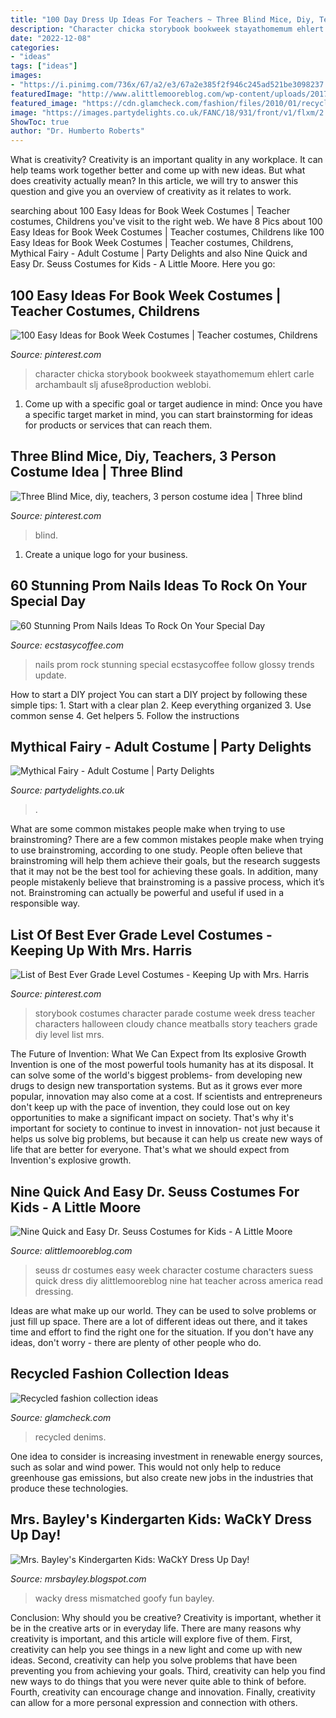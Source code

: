 ```yaml
---
title: "100 Day Dress Up Ideas For Teachers ~ Three Blind Mice, Diy, Teachers, 3 Person Costume Idea"
description: "Character chicka storybook bookweek stayathomemum ehlert carle archambault slj afuse8production weblobi"
date: "2022-12-08"
categories:
- "ideas"
tags: ["ideas"]
images:
- "https://i.pinimg.com/736x/67/a2/e3/67a2e385f2f946c245ad521be3098237.jpg"
featuredImage: "http://www.alittlemooreblog.com/wp-content/uploads/2017/02/img_9772-1.png"
featured_image: "https://cdn.glamcheck.com/fashion/files/2010/01/recycled-fashion-collection-ideas-3.jpg"
image: "https://images.partydelights.co.uk/FANC/18/931/front/v1/flxm/2.jpg"
ShowToc: true
author: "Dr. Humberto Roberts"
---
```



What is creativity?
Creativity is an important quality in any workplace. It can help teams work together better and come up with new ideas. But what does creativity actually mean? In this article, we will try to answer this question and give you an overview of creativity as it relates to work.

	

		
searching about 100 Easy Ideas for Book Week Costumes | Teacher costumes, Childrens you've visit to the right web. We have 8 Pics about 100 Easy Ideas for Book Week Costumes | Teacher costumes, Childrens like 100 Easy Ideas for Book Week Costumes | Teacher costumes, Childrens, Mythical Fairy - Adult Costume | Party Delights and also Nine Quick and Easy Dr. Seuss Costumes for Kids - A Little Moore. Here you go:
		
    
## 100 Easy Ideas For Book Week Costumes | Teacher Costumes, Childrens

<img loading=lazy src="https://i.pinimg.com/736x/37/16/60/371660cc74e09a6106074673cab531ad.jpg" onerror="this.onerror=null;this.src='https://tse2.mm.bing.net/th?id=OIP.oL9a6fNiXlQXGYnJ__GUMAHaNK&amp;pid=15.1';" alt="100 Easy Ideas for Book Week Costumes | Teacher costumes, Childrens">

_Source: pinterest.com_

>character chicka storybook bookweek stayathomemum ehlert carle archambault slj afuse8production weblobi. 

	

1. Come up with a specific goal or target audience in mind: Once you have a specific target market in mind, you can start brainstorming for ideas for products or services that can reach them.

    
## Three Blind Mice, Diy, Teachers, 3 Person Costume Idea | Three Blind

<img loading=lazy src="https://i.pinimg.com/736x/67/a2/e3/67a2e385f2f946c245ad521be3098237.jpg" onerror="this.onerror=null;this.src='https://tse1.mm.bing.net/th?id=OIP.qfHft-L8V2l-gfW-d1HXNQHaJ5&amp;pid=15.1';" alt="Three Blind Mice, diy, teachers, 3 person costume idea | Three blind">

_Source: pinterest.com_

>blind. 

	

1. Create a unique logo for your business.

    
## 60 Stunning Prom Nails Ideas To Rock On Your Special Day

<img loading=lazy src="https://www.ecstasycoffee.com/wp-content/uploads/2016/08/Glossy-black-nails.jpg" onerror="this.onerror=null;this.src='https://tse4.mm.bing.net/th?id=OIP.Lei0KOhMMKsIjuIelQiuOwHaNK&amp;pid=15.1';" alt="60 Stunning Prom Nails Ideas To Rock On Your Special Day">

_Source: ecstasycoffee.com_

>nails prom rock stunning special ecstasycoffee follow glossy trends update. 

	

How to start a DIY project
You can start a DIY project by following these simple tips: 1. Start with a clear plan 2. Keep everything organized 3. Use common sense 4. Get helpers 5. Follow the instructions 
    
## Mythical Fairy - Adult Costume | Party Delights

<img loading=lazy src="https://images.partydelights.co.uk/FANC/18/931/front/v1/flxm/2.jpg" onerror="this.onerror=null;this.src='https://tse4.mm.bing.net/th?id=OIP.1npmaQ7Bt28fMrqPfOg5SAHaJ4&amp;pid=15.1';" alt="Mythical Fairy - Adult Costume | Party Delights">

_Source: partydelights.co.uk_

>. 

	

What are some common mistakes people make when trying to use brainstroming?
There are a few common mistakes people make when trying to use brainstroming, according to one study. People often believe that brainstroming will help them achieve their goals, but the research suggests that it may not be the best tool for achieving these goals. In addition, many people mistakenly believe that brainstroming is a passive process, which it’s not. Brainstroming can actually be powerful and useful if used in a responsible way.

    
## List Of Best Ever Grade Level Costumes - Keeping Up With Mrs. Harris

<img loading=lazy src="https://i.pinimg.com/736x/61/79/25/6179257eaed381d4571973f31033d07d.jpg" onerror="this.onerror=null;this.src='https://tse1.mm.bing.net/th?id=OIP.r9RT1VfUuWYI1btu5ByHkAHaNK&amp;pid=15.1';" alt="List of Best Ever Grade Level Costumes - Keeping Up with Mrs. Harris">

_Source: pinterest.com_

>storybook costumes character parade costume week dress teacher characters halloween cloudy chance meatballs story teachers grade diy level list mrs. 

	

The Future of Invention: What We Can Expect from Its explosive Growth
Invention is one of the most powerful tools humanity has at its disposal. It can solve some of the world's biggest problems- from developing new drugs to design new transportation systems. But as it grows ever more popular, innovation may also come at a cost. If scientists and entrepreneurs don't keep up with the pace of invention, they could lose out on key opportunities to make a significant impact on society.
That's why it's important for society to continue to invest in innovation- not just because it helps us solve big problems, but because it can help us create new ways of life that are better for everyone. That's what we should expect from Invention's explosive growth.

    
## Nine Quick And Easy Dr. Seuss Costumes For Kids - A Little Moore

<img loading=lazy src="http://www.alittlemooreblog.com/wp-content/uploads/2017/02/img_9772-1.png" onerror="this.onerror=null;this.src='https://tse2.mm.bing.net/th?id=OIP.w37zg7mopa6-ym12Xmo5dAHaLG&amp;pid=15.1';" alt="Nine Quick and Easy Dr. Seuss Costumes for Kids - A Little Moore">

_Source: alittlemooreblog.com_

>seuss dr costumes easy week character costume characters suess quick dress diy alittlemooreblog nine hat teacher across america read dressing. 

	

Ideas are what make up our world. They can be used to solve problems or just fill up space. There are a lot of different ideas out there, and it takes time and effort to find the right one for the situation. If you don't have any ideas, don't worry - there are plenty of other people who do.

    
## Recycled Fashion Collection Ideas

<img loading=lazy src="https://cdn.glamcheck.com/fashion/files/2010/01/recycled-fashion-collection-ideas-3.jpg" onerror="this.onerror=null;this.src='https://tse3.mm.bing.net/th?id=OIP.ksG--iSkzc3D2YJvZ9aeLAHaLG&amp;pid=15.1';" alt="Recycled fashion collection ideas">

_Source: glamcheck.com_

>recycled denims. 

	

One idea to consider is increasing investment in renewable energy sources, such as solar and wind power. This would not only help to reduce greenhouse gas emissions, but also create new jobs in the industries that produce these technologies.

    
## Mrs. Bayley&#039;s Kindergarten Kids: WaCkY Dress Up Day!

<img loading=lazy src="http://2.bp.blogspot.com/-TtlgREvmxc0/Uxqe_jQYugI/AAAAAAAAMR0/BqJfkPMTlTo/s1600/IMG_1200.jpg" onerror="this.onerror=null;this.src='https://tse4.mm.bing.net/th?id=OIP.eHAs_lLqA0tsGSJ9N47FwAHaJ4&amp;pid=15.1';" alt="Mrs. Bayley&#039;s Kindergarten Kids: WaCkY Dress Up Day!">

_Source: mrsbayley.blogspot.com_

>wacky dress mismatched goofy fun bayley. 

	

Conclusion: Why should you be creative?
Creativity is important, whether it be in the creative arts or in everyday life. There are many reasons why creativity is important, and this article will explore five of them. First, creativity can help you see things in a new light and come up with new ideas. Second, creativity can help you solve problems that have been preventing you from achieving your goals. Third, creativity can help you find new ways to do things that you were never quite able to think of before. Fourth, creativity can encourage change and innovation. Finally, creativity can allow for a more personal expression and connection with others.

